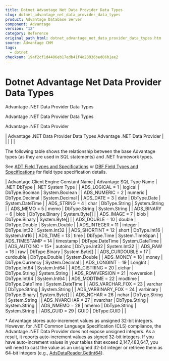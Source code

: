 ```yaml
---
title: Dotnet Advantage Net Data Provider Data Types
slug: dotnet_advantage_net_data_provider_data_types
product: Advantage Database Server
component: Advantage
version: "12"
category: Reference
original_path_html: dotnet_advantage_net_data_provider_data_types.htm
source: Advantage CHM
tags:
  - dotnet
checksum: 19af2cf1d4406eb17edb41f4e23936bed86b1ee2
---
```


# Dotnet Advantage Net Data Provider Data Types

Advantage .NET Data Provider Data Types

Advantage .NET Data Provider Data Types

Advantage .NET Data Provider

| Advantage .NET Data Provider Data Types  Advantage .NET Data Provider |  |  |  |  |

The following table shows the relationship between the base Advantage types (as they are used in SQL statements) and .NET framework types.

See [ADT Field Types and Specifications](master_adt_field_types_and_specifications.md) or [DBF Field Types and Specifications](master_dbf_field_types_and_specifications.md) for field type specification details.

| Advantage Client Engine Constant Name | Advantage SQL Type Name | .NET DbType | .NET System Type |
| ADS\_LOGICAL = 1 | logical | DbType.Boolean | System.Boolean |
| ADS\_NUMERIC = 2 | numeric | DbType.Decimal | System.Decimal |
| ADS\_DATE = 3 | date | DbType.Date | System.DateTime |
| ADS\_STRING = 4 | char | DbType.String | System.String |
| ADS\_MEMO = 5 | memo | DbType.String | System.String |
| ADS\_BINARY = 6 | blob | DbType.Binary | System.Byte[] |
| ADS\_IMAGE = 7 | blob | DbType.Binary | System.Byte[] |
| ADS\_DOUBLE = 10 | double | DbType.Double | System.Double |
| ADS\_INTEGER = 11 | integer | DbType.Int32 | System.Int32 |
| ADS\_SHORTINT = 12 | short | DbType.Int16 | System.Int16 |
| ADS\_TIME = 13 | time | DbType.Time | System.TimeSpan |
| ADS\_TIMESTAMP = 14 | timestamp | DbType.DateTime | System.DateTime |
| ADS\_AUTOINC = 15\* | autoinc | DbType.Int32 | System.Int32 |
| ADS\_RAW = 16 | raw | DbType.Binary | System.Byte[] |
| ADS\_CURDOUBLE = 17 | curdouble | DbType.Double | System.Double |
| ADS\_MONEY = 18 | money | DbType.Currency | System.Decimal |
| ADS\_LONGINT = 19 | LongInt | DbType.Int64 | System.Int64 |
| ADS\_CISTRING = 20 | cichar | DbType.String | System.String |
| ADS\_ROWVERSION = 21 | rowversion | DbType.Int64 | System.Int64 |
| ADS\_MODTIME = 22 | modtime | DbType.DateTime | System.DateTime |
| ADS\_VARCHAR\_FOX = 23 | varchar | DbType.String | System.String |
| ADS\_VARBINARY\_FOX = 24 | varbinary | DbType.Binary | System.Byte[] |
| ADS\_NCHAR = 26 | nchar | DbType.String | System.String |
| ADS\_NVARCHAR = 27 | nvarchar | DbType.String | System.String |
| ADS\_NMEMO = 28 | nmemo | DbType.String | System.String |
| ADS\_GUID = 29 | GUID | DbType.GUID |  |

\* Advantage stores auto-increment values as unsigned 32-bit integers. However, for .NET Common Language Specification (CLS) compliance, the Advantage .NET Data Provider does not expose unsigned integers. As a result, it reports auto-increment values as signed 32-bit integers. If you have auto-increment values in your tables that exceed 2,147,483,647, you will need to cast the value as an unsigned 32-bit integer or retrieve them as 64-bit integers (e.g., [AdsDataReader.GetInt64](dotnet_adsdatareader_getint64.md)).
